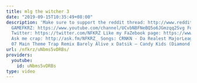 ```yaml
---
title: mlg the witcher 3
date: "2019-09-15T10:35:49+08:00"
description: 'Make sure to support the reddit thread: http://www.reddit.com/r/montageparodies/comments/37crsi/mlg_the_witcher_3/
  GAMEFKRZ: https://www.youtube.com/channel/UCvbNBFNeBQ5o6JGmzqq2Svg Follow me on
  Twitter: https://twitter.com/NFKRZ Like my FaZebook page: https://www.facebook.com/NFKRZ1
  Ask me crap: http://ask.fm/NFKRZ_ Songs: CRNKN - Da Realest MajorLeagueWobs – Runescape
  07 Main Theme Trap Remix Barely Alive x Datsik – Candy Kids (Diamond Eyes Remix)'
url: /nfkrz/uNbms5vDRBs/
providers:
  youtube:
    id: uNbms5vDRBs
type: video
---
```

